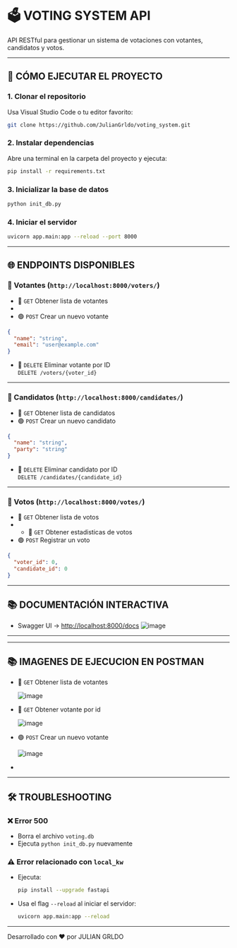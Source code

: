 # 🗳️ VOTING SYSTEM API

API RESTful para gestionar un sistema de votaciones con votantes, candidatos y votos.

---

## 🚀 CÓMO EJECUTAR EL PROYECTO

### 1. Clonar el repositorio

Usa Visual Studio Code o tu editor favorito:

```bash
git clone https://github.com/JulianGrldo/voting_system.git
```

### 2. Instalar dependencias

Abre una terminal en la carpeta del proyecto y ejecuta:

```bash
pip install -r requirements.txt
```

### 3. Inicializar la base de datos

```bash
python init_db.py
```

### 4. Iniciar el servidor

```bash
uvicorn app.main:app --reload --port 8000
```

---

## 🌐 ENDPOINTS DISPONIBLES

### 📍 Votantes (`http://localhost:8000/voters/`)

- 🔵 `GET` Obtener lista de votantes
- 
- 🟢 `POST` Crear un nuevo votante

```json
{
  "name": "string",
  "email": "user@example.com"
}
```

- 🔴 `DELETE` Eliminar votante por ID  
  `DELETE /voters/{voter_id}`

---

### 📍 Candidatos (`http://localhost:8000/candidates/`)

- 🔵 `GET` Obtener lista de candidatos  
- 🟢 `POST` Crear un nuevo candidato

```json
{
  "name": "string",
  "party": "string"
}
```

- 🔴 `DELETE` Eliminar candidato por ID  
  `DELETE /candidates/{candidate_id}`

---

### 📍 Votos (`http://localhost:8000/votes/`)

- 🔵 `GET` Obtener lista de votos
- - 🔵 `GET` Obtener estadisticas de votos
- 🟢 `POST` Registrar un voto

```json
{
  "voter_id": 0,
  "candidate_id": 0
}
```

---

## 📚 DOCUMENTACIÓN INTERACTIVA

- Swagger UI → [http://localhost:8000/docs](http://localhost:8000/docs)
![image](https://github.com/user-attachments/assets/0aafa889-7242-4c33-bbee-8eb4c8429027)

---
---

## 📚 IMAGENES DE EJECUCION EN POSTMAN

- 🔵 `GET` Obtener lista de votantes

   ![image](https://github.com/user-attachments/assets/c7724089-2c2f-4aab-95b5-c60dd0b0ac33)
  
- 🔵 `GET` Obtener votante por id
  
  ![image](https://github.com/user-attachments/assets/d01ae513-be50-4438-bb9b-c208fcf1f054)

- 🟢 `POST` Crear un nuevo votante
  
   ![image](https://github.com/user-attachments/assets/3a0833b8-084a-484c-aac0-9fff1c2a6e7e)
- 
 

---
## 🛠️ TROUBLESHOOTING

### ❌ Error 500

- Borra el archivo `voting.db`
- Ejecuta `python init_db.py` nuevamente

### ⚠️ Error relacionado con `local_kw`

- Ejecuta:  
  ```bash
  pip install --upgrade fastapi
  ```
- Usa el flag `--reload` al iniciar el servidor:
  ```bash
  uvicorn app.main:app --reload
  ```

---

Desarrollado con ❤️ por JULIAN GRLDO
